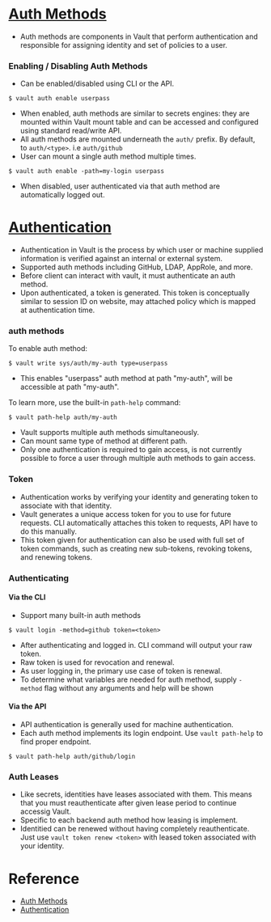 # [Auth Methods](https://www.vaultproject.io/docs/auth)

- Auth methods are components in Vault that perform authentication and responsible for assigning identity and set of policies to a user.

### Enabling / Disabling Auth Methods

- Can be enabled/disabled using CLI or the API.

```
$ vault auth enable userpass
```

- When enabled, auth methods are similar to secrets engines: they are mounted within Vault mount table and can be accessed and configured using standard read/write API.
- All auth methods are mounted underneath the `auth/` prefix. By default, to `auth/<type>`. i.e `auth/github`
- User can mount a single auth method multiple times.

```
$ vault auth enable -path=my-login userpass
```

- When disabled, user authenticated via that auth method are automatically logged out.

# [Authentication](https://www.vaultproject.io/docs/concepts/auth)

- Authentication in Vault is the process by which user or machine supplied information is verified against an internal or external system.
- Supported auth methods including GitHub, LDAP, AppRole, and more.
- Before client can interact with vault, it must authenticate an auth method.
- Upon authenticated, a token is generated. This token is conceptually similar to session ID on website, may attached policy which is mapped at authentication time.

### auth methods

To enable auth method:

```
$ vault write sys/auth/my-auth type=userpass
```

- This enables "userpass" auth method at path "my-auth", will be accessible at path "my-auth".

To learn more, use the built-in `path-help` command:

```
$ vault path-help auth/my-auth
```

- Vault supports multiple auth methods simultaneously.
- Can mount same type of method at different path.
- Only one authentication is required to gain access, is not currently possible to force a user through multiple auth methods to gain access.

### Token

- Authentication works by verifying your identity and generating token to associate with that identity.
- Vault generates a unique access token for you to use for future requests. CLI automatically attaches this token to requests, API have to do this manually.
- This token given for authentication can also be used with full set of token commands, such as creating new sub-tokens, revoking tokens, and renewing tokens.

### Authenticating

#### Via the CLI

- Support many built-in auth methods

```
$ vault login -method=github token=<token>
```

- After authenticating and logged in. CLI command will output your raw token.
- Raw token is used for revocation and renewal.
- As user logging in, the primary use case of token is renewal.
- To determine what variables are needed for auth method, supply `-method` flag without any arguments and help will be shown

#### Via the API

- API authentication is generally used for machine authentication.
- Each auth method implements its login endpoint. Use `vault path-help` to find proper endpoint.

```
$ vault path-help auth/github/login
```

### Auth Leases

- Like secrets, identities have leases associated with them. This means that you must reauthenticate after given lease period to continue accessig Vault.
- Specific to each backend auth method how leasing is implement.
- Identitied can be renewed without having completely reauthenticate. Just use `vault token renew <token>` with leased token associated with your identity.

# Reference

- [Auth Methods](https://www.vaultproject.io/docs/auth)
- [Authentication](https://www.vaultproject.io/docs/concepts/auth)
